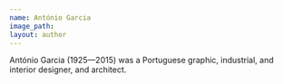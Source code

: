 ```yaml
---
name: António Garcia
image_path:
layout: author
---
```

António Garcia (1925—2015) was a Portuguese graphic, industrial, and interior designer, and architect.
